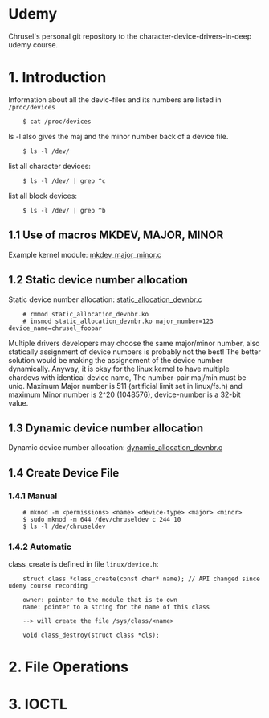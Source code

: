 # Udemy
Chrusel's personal git repository to the character-device-drivers-in-deep udemy course.

# 1. Introduction
Information about all the devic-files and its numbers are listed in `/proc/devices`

        $ cat /proc/devices

ls -l also gives the maj and the minor number back of a device file.

        $ ls -l /dev/

list all character devices:

        $ ls -l /dev/ | grep ^c

list all block devices:

        $ ls -l /dev/ | grep ^b

## 1.1 Use of macros MKDEV, MAJOR, MINOR
Example kernel module: [mkdev_major_minor.c](section-1/1-macros_devnbr/mkdev_major_minor.c)
## 1.2 Static device number allocation
Static device number allocation: [static_allocation_devnbr.c](section-1/2-static_allocation/static_allocation_devnbr.c)

        # rmmod static_allocation_devnbr.ko
        # insmod static_allocation_devnbr.ko major_number=123 device_name=chrusel_foobar

Multiple drivers developers may choose the same major/minor number, also statically assignment of device numbers is probably not the best! The better solution would be making the assignement of the device number dynamically. Anyway, it is okay for the linux kernel to have multiple chardevs with identical device name, The number-pair maj/min must be uniq. Maximum Major number is 511 (artificial limit set in linux/fs.h) and maximum Minor number is 2^20 (1048576), device-number is a 32-bit value.
## 1.3 Dynamic device number allocation
Dynamic device number allocation: [dynamic_allocation_devnbr.c](section-1/3-dynamic_allocation/dynamic_allocation_devnbr.c)
## 1.4 Create Device File
### 1.4.1 Manual
        # mknod -m <permissions> <name> <device-type> <major> <minor>
        $ sudo mknod -m 644 /dev/chruseldev c 244 10
        $ ls -l /dev/chruseldev
### 1.4.2 Automatic
class_create is defined in file `linux/device.h`:

        struct class *class_create(const char* name); // API changed since udemy course recording

        owner: pointer to the module that is to own
        name: pointer to a string for the name of this class

        --> will create the file /sys/class/<name>

        void class_destroy(struct class *cls);

# 2. File Operations
# 3. IOCTL
